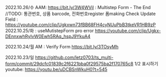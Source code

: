 2022.10.26/수
AAM: https://bit.ly/3W4WVjl : Multistep Form - The End
//TODO: 통관번호, 상품 barcode, 전화번호register 폼making
Check Update Field : https://youtube.com/clip/Ugkxwn73fBB68FH4cyNUuPbB3tkeVR1HB9zP
2022.10.25/화 : useMutistepForm pro error
https://youtube.com/clip/Ugkx-DEnnxwhRyIvW0Ewh5RAq_hspJ9YkuA4

2022.10.24/월 AM :
Verify Form
https://bit.ly/3TOsyMh

2022.10.23/일
https://github.com/letz0703/ts_multi-form/commit/29dcfc01839c2f6221bba0f29575ba2f170765c8
1/2 표시하기
youtube: https://youtu.be/uDCBSnWkuH0?t=545
